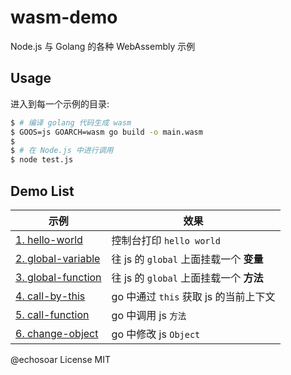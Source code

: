 # wasm-demo
Node.js 与 Golang 的各种 WebAssembly 示例

## Usage

进入到每一个示例的目录:

```bash
$ # 编译 golang 代码生成 wasm
$ GOOS=js GOARCH=wasm go build -o main.wasm
$
$ # 在 Node.js 中进行调用
$ node test.js
```

## Demo List
| 示例 | 效果 |
|---|---|
| [1. hello-world](./hello-world) | 控制台打印 `hello world` |
| [2. global-variable](./global-variable) | 往 js 的 `global` 上面挂载一个 **变量** |
| [3. global-function](./global-function) | 往 js 的 `global` 上面挂载一个 **方法** |
| [4. call-by-this](./call-by-this) | go 中通过 `this` 获取 js 的当前上下文 |
| [5. call-function](./call-function) | go 中调用 js `方法` |
| [6. change-object](./change-object) | go 中修改 js `Object` |

@echosoar License MIT